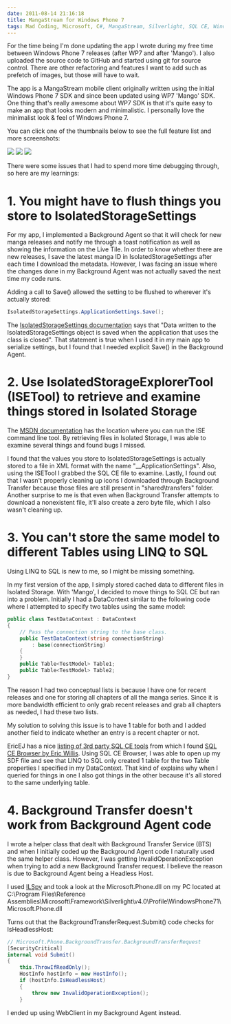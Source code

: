 ```yaml
---
date: 2011-08-14 21:16:18
title: MangaStream for Windows Phone 7
tags: Mad Coding, Microsoft, C#, MangaStream, Silverlight, SQL CE, Windows Phone 7, WP7
---
```

For the time being I'm done updating the app I wrote during my free time
between Windows Phone 7 releases (after WP7 and after 'Mango'). I also uploaded
the source code to GitHub and started using git for source control. There are
other refactoring and features I want to add such as prefetch of images, but
those will have to wait.

The app is a MangaStream mobile client originally written using the initial
Windows Phone 7 SDK and since been updated using WP7 'Mango' SDK. One thing
that's really awesome about WP7 SDK is that it's quite easy to make an app that
looks modern and minimalistic. I personally love the minimalist look & feel of
Windows Phone 7.

You can click one of the thumbnails below to see the full feature list and more
screenshots:

[![](https://imagedatastore.appspot.com/ahBzfmltYWdlZGF0YXN0b3Jlcg4LEgVpbWFnZRiJwusDDA)][1]
[![](https://imagedatastore.appspot.com/ahBzfmltYWdlZGF0YXN0b3Jlcg4LEgVpbWFnZRjqx7sBDA)][1]
[![](https://imagedatastore.appspot.com/ahBzfmltYWdlZGF0YXN0b3Jlcg0LEgVpbWFnZRj5wAcM)][1]

There were some issues that I had to spend more time debugging through, so here
are my learnings:


# 1. You might have to flush things you store to IsolatedStorageSettings

For my app, I implemented a Background Agent so that it will check for new
manga releases and notify me through a toast notification as well as showing
the information on the Live Tile. In order to know whether there are new
releases, I save the latest manga ID in IsolatedStorageSettings after each time
I download the metadata. However, I was facing an issue where the changes done
in my Background Agent was not actually saved the next time my code runs.

Adding a call to Save() allowed the setting to be flushed to wherever it's
actually stored:

```csharp
IsolatedStorageSettings.ApplicationSettings.Save();
```

The [IsolatedStorageSettings documentation][2] says that "Data written to the
IsolatedStorageSettings object is saved when the application that uses the
class is closed". That statement is true when I used it in my main app to
serialize settings, but I found that I needed explicit Save() in the Background
Agent.


# 2. Use IsolatedStorageExplorerTool (ISETool) to retrieve and examine things stored in Isolated Storage

The [MSDN documentation][3] has the location where you can run the ISE command
line tool. By retrieving files in Isolated Storage, I was able to examine
several things and found bugs I missed.

I found that the values you store to IsolatedStorageSettings is actually stored
to a file in XML format with the name "__ApplicationSettings". Also, using the
ISETool I grabbed the SQL CE file to examine. Lastly, I found out that I wasn't
properly cleaning up icons I downloaded through Background Transfer because
those files are still present in "shared\transfers" folder. Another surprise to
me is that even when Background Transfer attempts to download a nonexistent
file, it'll also create a zero byte file, which I also wasn't cleaning up.


# 3. You can't store the same model to different Tables using LINQ to SQL

Using LINQ to SQL is new to me, so I might be missing something.

In my first version of the app, I simply stored cached data to different files
in Isolated Storage. With 'Mango', I decided to move things to SQL CE but ran
into a problem. Initially I had a DataContext similar to the following code
where I attempted to specify two tables using the same model:

```csharp
public class TestDataContext : DataContext
{
    // Pass the connection string to the base class.
    public TestDataContext(string connectionString)
        : base(connectionString)
    {
    }
    public Table<TestModel> Table1;
    public Table<TestModel> Table2;
}
```

The reason I had two conceptual lists is because I have one for recent releases
and one for storing all chapters of all the manga series. Since it is more
bandwidth efficient to only grab recent releases and grab all chapters as
needed, I had these two lists.

My solution to solving this issue is to have 1 table for both and I added
another field to indicate whether an entry is a recent chapter or not.

EricEJ has a nice [listing of 3rd party SQL CE tools][4] from which I found
[SQL CE Browser by Eric Willis][5]. Using SQL CE Browser, I was able to open up
my SDF file and see that LINQ to SQL only created 1 table for the two
Table<TestModel> properties I specified in my DataContext. That kind of
explains why when I queried for things in one I also got things in the other
because it's all stored to the same underlying table.


# 4. Background Transfer doesn't work from Background Agent code

I wrote a helper class that dealt with Background Transfer Service (BTS) and
when I initially coded up the Background Agent code I naturally used the same
helper class. However, I was getting InvalidOperationException when trying to
add a new Background Transfer request. I believe the reason is due to
Background Agent being a Headless Host.

I used [ILSpy](http://wiki.sharpdevelop.net/ILSpy.ashx) and took a look at the
Microsoft.Phone.dll on my PC located at C:\\Program Files\\Reference
Assemblies\\Microsoft\\Framework\\Silverlight\\v4.0\\Profile\\WindowsPhone71\\Microsoft.Phone.dll

Turns out that the BackgroundTransferRequest.Submit() code checks for
IsHeadlessHost:

```csharp
// Microsoft.Phone.BackgroundTransfer.BackgroundTransferRequest
[SecurityCritical]
internal void Submit()
{
    this.ThrowIfReadOnly();
    HostInfo hostInfo = new HostInfo();
    if (hostInfo.IsHeadlessHost)
    {
        throw new InvalidOperationException();
    }
```

I ended up using WebClient in my Background Agent instead.

  [1]: /mangastream-for-windows-phone-7/
  [2]: http://msdn.microsoft.com/en-us/library/system.io.isolatedstorage.isolatedstoragesettings.save(v=VS.95).aspx
  [3]: http://msdn.microsoft.com/en-us/library/hh286408(v=vs.92).aspx
  [4]: http://erikej.blogspot.com/2009/04/sql-compact-3rd-party-tools.html
  [5]: http://notes.ericwillis.com/2009/12/sql-ce-browser-v-110/
